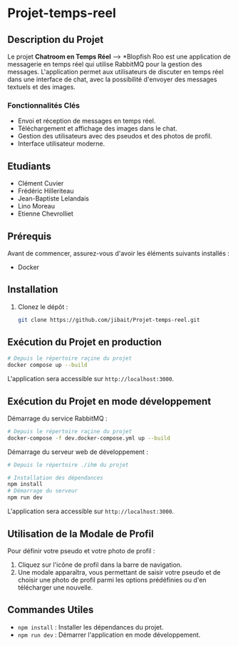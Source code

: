 # Projet-temps-reel

## Description du Projet

Le projet **Chatroom en Temps Réel** --> \*Blopfish Roo est une application de messagerie en temps réel qui utilise RabbitMQ pour la gestion des messages. L'application permet aux utilisateurs de discuter en temps réel dans une interface de chat, avec la possibilité d'envoyer des messages textuels et des images.

### Fonctionnalités Clés

- Envoi et réception de messages en temps réel.
- Téléchargement et affichage des images dans le chat.
- Gestion des utilisateurs avec des pseudos et des photos de profil.
- Interface utilisateur moderne.

## Etudiants

- Clément Cuvier
- Frédéric Hilleriteau
- Jean-Baptiste Lelandais
- Lino Moreau
- Etienne Chevrolliet

## Prérequis

Avant de commencer, assurez-vous d'avoir les éléments suivants installés :

- Docker

## Installation

1. Clonez le dépôt :

   ```sh
   git clone https://github.com/jibait/Projet-temps-reel.git
   ```

## Exécution du Projet en production

   ```sh
   # Depuis le répertoire raçine du projet
   docker compose up --build
   ```

   L'application sera accessible sur `http://localhost:3000`.

## Exécution du Projet en mode développement

   Démarrage du service RabbitMQ :
   ```sh
   # Depuis le répertoire raçine du projet
   docker-compose -f dev.docker-compose.yml up --build
   ```

   Démarrage du serveur web de développement :
   ```sh
   # Depuis le répertoire ./ihm du projet
   
   # Installation des dépendances
   npm install
   # Démarrage du serveur
   npm run dev
   ```

   L'application sera accessible sur `http://localhost:3000`.

## Utilisation de la Modale de Profil

Pour définir votre pseudo et votre photo de profil :

1. Cliquez sur l'icône de profil dans la barre de navigation.
2. Une modale apparaîtra, vous permettant de saisir votre pseudo et de choisir une photo de profil parmi les options prédéfinies ou d'en télécharger une nouvelle.

## Commandes Utiles

- `npm install` : Installer les dépendances du projet.
- `npm run dev` : Démarrer l'application en mode développement.

